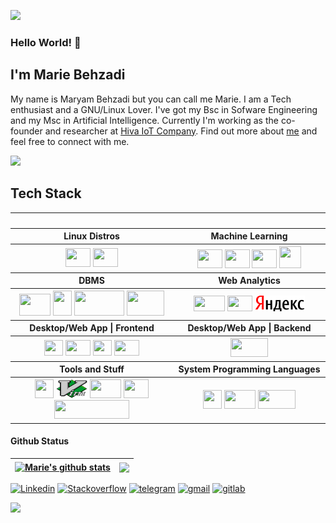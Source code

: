 ![](https://capsule-render.vercel.app/api?type=waving&color=gradient&height=100&section=header)

### **Hello World!** 👋
## **I'm Marie Behzadi**
My name is Maryam Behzadi but you can call me Marie. I am a Tech enthusiast and a GNU/Linux Lover. I've got my Bsc in Sofware Engineering and my Msc in Artificial Intelligence. 
Currently I'm working as the co-founder and researcher at [Hiva IoT Company](https://hiva-iot.com/).
Find out more about [me](https://www.linkedin.com/in/mariebehzadi/) and feel free to connect with me.

![](https://komarev.com/ghpvc/?username=mariebehzadi&color=0069b4&style=flat-square)

## **Tech Stack**
<table>
<tr>
<th align="center">
<img width="441" height="1">
</th>
<th align="center">
<img width="441" height="1">
</th>
</tr>
<tr>
<th align="center">Linux Distros</th>
<th align="center">Machine Learning</th>
</tr>
<tr>
<th align="center">
<img width="40" height="30" src="https://raw.githubusercontent.com/gilbarbara/logos/master/logos/archlinux.svg"/>
<img width="40" height="30" src="https://raw.githubusercontent.com/gilbarbara/logos/master/logos/ubuntu.svg"/>
</th>
<th align="center">
<img width="40" height="30" src="https://raw.githubusercontent.com/gilbarbara/logos/master/logos/python.svg"/>
<img width="40" height="30" src="https://raw.githubusercontent.com/gilbarbara/logos/master/logos/numpy.svg"/>
<img width="40" height="30" src="https://raw.githubusercontent.com/gilbarbara/logos/master/logos/tensorflow.svg"/>
<img width="35" height="35" src="https://raw.githubusercontent.com/gilbarbara/logos/master/logos/jupyter.svg"/>
</th>
</tr>
<tr>
<th align="center">DBMS</th>
<th align="center">Web Analytics</th>
</tr>
<tr>
<th align="center">
<img width="50" height="35" src="https://raw.githubusercontent.com/gilbarbara/logos/master/logos/postgresql.svg"/> 
<img width="30" height="40" src="https://raw.githubusercontent.com/gilbarbara/logos/master/logos/mongodb-icon.svg"/>
<img width="80" height="40" src="https://raw.githubusercontent.com/gilbarbara/logos/master/logos/mariadb-icon.svg"/>
<img width="60" height="40" src="https://raw.githubusercontent.com/gilbarbara/logos/master/logos/mysql-icon.svg"/>
</th>
<th align="center">
<img width="50" height="25" src="https://raw.githubusercontent.com/gilbarbara/logos/master/logos/google-search-console.svg"/>
<img width="40" height="25" src="https://raw.githubusercontent.com/gilbarbara/logos/master/logos/matomo-icon.svg"/>
<img width="80" height="25" src="https://raw.githubusercontent.com/gilbarbara/logos/master/logos/yandex-ru.svg"/>
</th>
</tr>
<tr>
<th align="center">Desktop/Web App | Frontend</th>
<th align="center">Desktop/Web App | Backend</th>
</tr>
<tr>
<th align="center">
<img width="30" height="25" src="https://raw.githubusercontent.com/gilbarbara/logos/master/logos/vuetifyjs.svg"/>  
<img width="40" height="25" src="https://raw.githubusercontent.com/gilbarbara/logos/master/logos/nuxt-icon.svg"/>
<img width="30" height="25" src="https://raw.githubusercontent.com/gilbarbara/logos/master/logos/vue.svg"/>
<img width="40" height="25" src="https://raw.githubusercontent.com/gilbarbara/logos/master/logos/typescript-icon.svg"/>
</th>
<th align="center">
<img width="60" height="30" src="https://raw.githubusercontent.com/gilbarbara/logos/master/logos/go.svg"/>
</th>
</tr>
<tr>
<th align="center">Tools and Stuff</th>
<th align="center">System Programming Languages</th>
</tr>
<tr>
<th align="center">
<img width="30" height="30" src="https://raw.githubusercontent.com/gilbarbara/logos/master/logos/git-icon.svg"/>
<img width="50" height="30" src="https://raw.githubusercontent.com/gilbarbara/logos/master/logos/vim.svg"/>  
<img width="50" height="30" src="https://raw.githubusercontent.com/gilbarbara/logos/master/logos/docker-icon.svg"/>
<img width="40" height="30" src="https://raw.githubusercontent.com/gilbarbara/logos/master/logos/drone-icon.svg"/>
<img width="120" height="30" src="https://raw.githubusercontent.com/gilbarbara/logos/master/logos/neovim.svg"/>
</th>
<th align="center">
<img width="30" height="30" src="https://raw.githubusercontent.com/gilbarbara/logos/master/logos/c.svg"/>
<img width="50" height="30" src="https://raw.githubusercontent.com/gilbarbara/logos/master/logos/c-plusplus.svg"/>  
<img width="60" height="30" src="https://raw.githubusercontent.com/gilbarbara/logos/master/logos/go.svg"/>
</th>
</tr>
</table>

#### Github Status
| <a href="https://github.com/anuraghazra/github-readme-stats"><img align="center" src="https://github-readme-stats.vercel.app/api?username=mariebehzadi&show_icons=true&include_all_commits=true&theme=transparent&hide_border=true" alt="Marie's github stats" /></a> | <a href="https://github.com/anuraghazra/github-readme-stats"><img align="center" src="https://github-readme-stats.vercel.app/api/top-langs/?username=mariebehzadi&theme=transparent&hide_border=true&hide=jupyter notebook" /></a> |
| ------------- | ------------- |

<div align="left">

[![Linkedin](https://img.shields.io/badge/-LinkedIn-%230077B5?style=for-the-badge&logo=linkedin&logoColor=white)](https://www.linkedin.com/in/mariebehzadi/)
[![Stackoverflow](https://img.shields.io/badge/Stack_Overflow-FE7A16?style=for-the-badge&logo=stack-overflow&logoColor=white)](https://stackoverflow.com/users/6924692/marie-behzadi)
[![telegram](https://img.shields.io/badge/mariebehzadi-2CA5E0?style=for-the-badge&logo=telegram&logoColor=white)](https://t.me/mariebehzadi/)
[![gmail](https://img.shields.io/badge/mariebehzadi-CF463C.svg?style=for-the-badge&logo=gmail&logoColor=white)](mailto:mariebehzadi@gmail.com)
[![gitlab](https://img.shields.io/badge/mariebehzadi-330F63?style=for-the-badge&logo=gitlab&logoColor=white)](https://gitlab.com/mariebehzadi)
</div> 

![](https://capsule-render.vercel.app/api?type=waving&color=gradient&height=100&section=footer)
